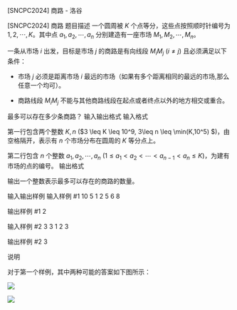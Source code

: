 



[SNCPC2024] 商路 - 洛谷














[SNCPC2024] 商路
题目描述
一个圆周被 $K$ 个点等分，这些点按照顺时针编号为 $1, 2, \cdots, K$。其中点 $a_1, a_2, \cdots, a_n$ 分别建造有一座市场 $M_1, M_2, \cdots, M_n$。

一条从市场 $i$ 出发，目标是市场 $j$ 的商路是有向线段 $M_i M_j$ ($i \neq j$) 且必须满足以下条件：

- 市场 $j$ 必须是距离市场 $i$ 最远的市场（如果有多个距离相同的最远的市场,那么任意一个均可）。
    
- 商路线段 $M_i M_j$ 不能与其他商路线段在起点或者终点以外的地方相交或重合。

最多可以存在多少条商路？
输入输出格式
输入格式

第一行包含两个整数 $K, n$ ($3 \leq K \leq 10^9, 3\leq n \leq \min(K,10^5) $)，由空格隔开，表示有 $n$ 个市场分布在圆周的 $K$ 等分点上。

第二行包含 $n$ 个整数 $a_1, a_2, \cdots, a_n$ ($1\leq a_1 < a_2 < \cdots < a_{n-1} < a_n \leq K$)，为建有市场的点的编号。
输出格式

输出一个整数表示最多可以存在的商路的数量。

输入输出样例
输入样例 #1
10 5
1 2 5 6 8

输出样例 #1
2

输入样例 #2
3 3
1 2 3

输出样例 #2
3

说明


对于第一个样例，其中两种可能的答案如下图所示：

![](https://cdn.luogu.com.cn/upload/image_hosting/ql7evd73.png)

![](https://cdn.luogu.com.cn/upload/image_hosting/ya5u7z3o.png)







